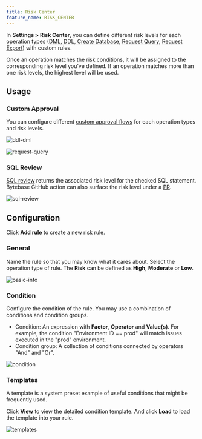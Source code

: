 ```yaml
---
title: Risk Center
feature_name: RISK_CENTER
---
```


In **Settings > Risk Center**, you can define different risk levels for each operation types ([DML, DDL, Create Database](/docs/change-database/change-workflow/), [Request Query](/docs/security/database-permission/query/), [Request Export](/docs/security/database-permission/export/)) with custom rules.

Once an operation matches the risk conditions, it will be assigned to the corresponding risk level you've defined.
If an operation matches more than one risk levels, the highest level will be used.

## Usage

### Custom Approval

You can configure different [custom approval flows](/docs/administration/custom-approval) for each operation types and risk levels.

![ddl-dml](/content/docs/administration/risk-center/ddl-dml.webp)

![request-query](/content/docs/administration/risk-center/request-query.webp)

### SQL Review

[SQL review](/docs/sql-review/overview/) returns the associated risk level for the checked SQL statement. Bytebase GitHub action can also surface the risk level under a [PR](https://github.com/bytebase/release-cicd-workflows-example/pull/4).

![sql-review](/content/docs/administration/risk-center/github-actions-risk.webp)

## Configuration

Click **Add rule** to create a new risk rule.

### General

Name the rule so that you may know what it cares about. Select the operation type of rule. The **Risk** can be defined as **High**, **Moderate** or **Low**.

![basic-info](/content/docs/administration/risk-center/basic-info.webp)

### Condition

Configure the condition of the rule. You may use a combination of conditions and condition groups.

- Condition: An expression with **Factor**, **Operator** and **Value(s)**. For example, the condition "Environment ID == prod" will match issues executed in the "prod" environment.
- Condition group: A collection of conditions connected by operators "And" and "Or".

![condition](/content/docs/administration/risk-center/condition.webp)

### Templates

A template is a system preset example of useful conditions that might be frequently used.

Click **View** to view the detailed condition template. And click **Load** to load the template into your rule.

![templates](/content/docs/administration/risk-center/templates.webp)
